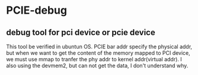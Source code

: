 # PCIE-debug
## debug  tool for pci device or pcie device
This tool be verified in ubuntun OS.
PCIE bar addr specify the physical addr, but when we want to get the content of the memory mapped to PCI device, we must use mmap to tranfer the phy addr to kernel addr(virtual addr). 
I also using the devmem2, but can not get the data, I don't understand why. 
